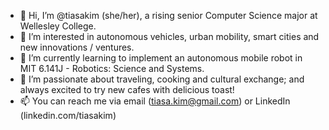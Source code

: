 - 👋 Hi, I’m @tiasakim (she/her), a rising senior Computer Science major at Wellesley College.
- 👀 I’m interested in autonomous vehicles, urban mobility, smart cities and new innovations / ventures.
- 🌱 I’m currently learning to implement an autonomous mobile robot in MIT 6.141J - Robotics: Science and Systems.
- 💞️ I’m passionate about traveling, cooking and cultural exchange; and always excited to try new cafes with delicious toast!
- 📫 You can reach me via email (tiasa.kim@gmail.com) or LinkedIn (linkedin.com/tiasakim)

<!---
tiasakim/tiasakim is a ✨ special ✨ repository because its `README.md` (this file) appears on your GitHub profile.
You can click the Preview link to take a look at your changes.
--->
